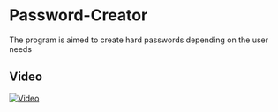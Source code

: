 # Password-Creator

The program is aimed to create hard passwords depending on the user needs

## Video

[![Video](https://img.youtube.com/vi/c23vJjYDUS8/0.jpg)](http://www.youtube.com/watch?v=c23vJjYDUS8)
